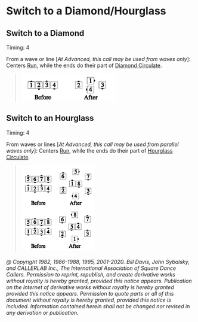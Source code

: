 
# Switch to a Diamond/Hourglass

## Switch to a Diamond

Timing: 4

From a wave or line [*At Advanced, this call may be used from waves only*]:
Centers [Run](../b2/run.md), while the ends do their part of 
[Diamond Circulate](../plus/diamond_circulate.md).

> 
> ![alt](switch_to_a_diamond_1a.png)![alt](switch_to_a_diamond_1b.png)
>

## Switch to an Hourglass

Timing: 4

From waves or lines [*At Advanced, this call may be used from parallel waves only*]:
Centers [Run](../b2/run.md), while the ends do their part of
[Hourglass Circulate](hourglass_circulate.md).

>
> ![alt](switch_to_an_hourglass_1a.png)![alt](switch_to_an_hourglass_1b.png)  
> ![alt](switch_to_an_hourglass_1c.png)![alt](switch_to_an_hourglass_1d.png)
>

###### @ Copyright 1982, 1986-1988, 1995, 2001-2020. Bill Davis, John Sybalsky, and CALLERLAB Inc., The International Association of Square Dance Callers. Permission to reprint, republish, and create derivative works without royalty is hereby granted, provided this notice appears. Publication on the Internet of derivative works without royalty is hereby granted provided this notice appears. Permission to quote parts or all of this document without royalty is hereby granted, provided this notice is included. Information contained herein shall not be changed nor revised in any derivation or publication.
